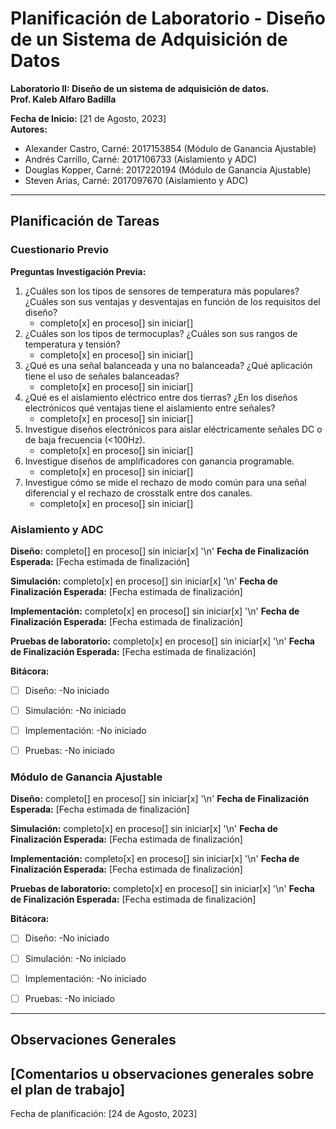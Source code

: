 # Planificación de Laboratorio - Diseño de un Sistema de Adquisición de Datos

**Laboratorio II: Diseño de un sistema de adquisición de datos.**  
**Prof. Kaleb Alfaro Badilla**

**Fecha de Inicio:** [21 de Agosto, 2023]  
**Autores:**  
- Alexander Castro, Carné: 2017153854 (Módulo de Ganancia Ajustable)  
- Andrés Carrillo, Carné: 2017106733 (Aislamiento y ADC)
- Douglas Kopper, Carné: 2017220194 (Módulo de Ganancia Ajustable)   
- Steven Arias, Carné: 2017097670 (Aislamiento y ADC)


---


## Planificación de Tareas


### Cuestionario Previo

**Preguntas Investigación Previa:**  
1. ¿Cuáles son los tipos de sensores de temperatura más populares? ¿Cuáles son sus ventajas y desventajas en función de los requisitos del diseño?
   - completo[x]    en proceso[]    sin iniciar[] 
2. ¿Cuáles son los tipos de termocuplas? ¿Cuáles son sus rangos de temperatura y tensión?
   - completo[x]    en proceso[]    sin iniciar[]  
3. ¿Qué es una señal balanceada y una no balanceada? ¿Qué aplicación tiene el uso de señales balanceadas?
   - completo[x]    en proceso[]    sin iniciar[] 
4. ¿Qué es el aislamiento eléctrico entre dos tierras? ¿En los diseños electrónicos qué ventajas tiene el aislamiento entre señales?
   - completo[x]    en proceso[]    sin iniciar[]  
5. Investigue diseños electrónicos para aislar eléctricamente señales DC o de baja frecuencia (<100Hz).
   - completo[x]    en proceso[]    sin iniciar[]  
6. Investigue diseños de amplificadores con ganancia programable.
   - completo[x]    en proceso[]    sin iniciar[]  
7. Investigue cómo se mide el rechazo de modo común para una señal diferencial y el rechazo de crosstalk entre dos canales.
   - completo[x]    en proceso[]    sin iniciar[]  



### Aislamiento y ADC

**Diseño:** completo[]    en proceso[]    sin iniciar[x] '\n'
**Fecha de Finalización Esperada:** [Fecha estimada de finalización]

**Simulación:** completo[x]    en proceso[]    sin iniciar[x]  '\n'
**Fecha de Finalización Esperada:** [Fecha estimada de finalización]

**Implementación:** completo[x]    en proceso[]    sin iniciar[x] '\n'
**Fecha de Finalización Esperada:** [Fecha estimada de finalización]

**Pruebas de laboratorio:** completo[x]    en proceso[]    sin iniciar[x]   '\n'
**Fecha de Finalización Esperada:** [Fecha estimada de finalización]


**Bitácora:**
- [ ] Diseño:
      -No iniciado

- [ ] Simulación:
      -No iniciado

- [ ] Implementación:
      -No iniciado

- [ ] Pruebas:
      -No iniciado



### Módulo de Ganancia Ajustable

**Diseño:** completo[]    en proceso[]    sin iniciar[x]   '\n'
**Fecha de Finalización Esperada:** [Fecha estimada de finalización]

**Simulación:** completo[x]    en proceso[]    sin iniciar[x]   '\n'
**Fecha de Finalización Esperada:** [Fecha estimada de finalización]

**Implementación:** completo[x]    en proceso[]    sin iniciar[x]   '\n'
**Fecha de Finalización Esperada:** [Fecha estimada de finalización]

**Pruebas de laboratorio:** completo[x]    en proceso[]    sin iniciar[x]  '\n'
**Fecha de Finalización Esperada:** [Fecha estimada de finalización]


**Bitácora:**
- [ ] Diseño:
      -No iniciado

- [ ] Simulación:
      -No iniciado

- [ ] Implementación:
      -No iniciado

- [ ] Pruebas:
      -No iniciado


---
## Observaciones Generales
[Comentarios u observaciones generales sobre el plan de trabajo]
---


Fecha de planificación: [24 de Agosto, 2023]
